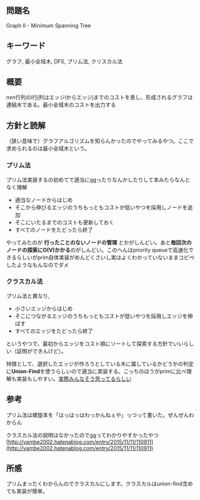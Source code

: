 ## 問題名
Graph II - Minimum Spanning Tree

## キーワード
グラフ, 最小全域木, DFS, プリム法, クリスカル法

## 概要
nxn行列のi行j列はエッジiからエッジjまでのコストを表し、形成されるグラフは連結木である。最小全域木のコストを出力する

## 方針と読解
（狭い意味で）グラフアルゴリズムを知らんかったのでやってみるやつ。ここで求められるのは最小全域木という。
### プリム法
プリム法実装するの初めてで適当にggったりなんかしたりして本みたらなんとなく理解

- 適当なノードからはじめ
- そこから伸びるエッジのうちもっともコストが低いやつを採用しノードを追加
- そこにいたるまでのコストも更新しておく
- すべてのノードをたどったら終了

やってみたのが **行ったことのないノードの管理** とかがしんどい。あと**毎回次のノードの探索にO(V)かかる**のがしんどい。このへんはpriority queueで高速化できるらしいがprim自体実装がめんどくさいし実はよくわかっていないままコピペしたようなもんなのでダメ

### クラスカル法
プリム法と異なり,
- 小さいエッジからはじめ
- そこにつながるエッジのうちもっともコストが低いやつを採用しエッジを伸ばす
- すべてのエッジをたどったら終了

というやつで、最初からエッジをコスト順にソートして探索する方針でいいらしい（証明ができんけど）。

特徴として、選択したエッジが作ろうとしている木に属しているかどうかの判定に**Union-Find**を使うらしいので適当に実装する。こっちのほうがprimに比べ理解も実装もしやすい。[実際みんなそう思ってるらしい](https://togetter.com/li/776049)
## 参考
プリム法は螺旋本を「はっはっはわっかんねぇや」っつって書いた。ぜんぜんわからん

クラスカル法の説明はなかったのでggってわかりやすかったやつ
[http://yambe2002.hatenablog.com/entry/2015/11/11/110911](http://yambe2002.hatenablog.com/entry/2015/11/11/110911)

## 所感
プリムまったくわからんのでクラスカルにします。クラスカルはunion-find含めても実装が簡単。